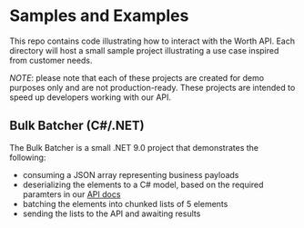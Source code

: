 # Samples and Examples

This repo contains code illustrating how to interact with the Worth API. 
Each directory will host a small sample project illustrating a use case inspired from customer needs. 

_NOTE_: please note that each of these projects are created for demo purposes only and are not production-ready.
These projects are intended to speed up developers working with our API. 

## Bulk Batcher (C#/.NET)
The Bulk Batcher is a small .NET 9.0 project that demonstrates the following:
- consuming a JSON array representing business payloads
- deserializing the elements to a C# model, based on the required paramters in our [API docs](https://docs.worthai.com/api-reference/add-or-update-business/add-business#body-total-accounts-payable)
- batching the elements into chunked lists of 5 elements
- sending the lists to the API and awaiting results
